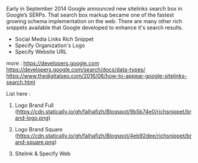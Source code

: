 Early in September 2014 Google announced new sitelinks search box in Google’s SERPs. That search box markup became one of the fastest growing schema implementation on the web.
There are many other rich snippets available that Google developed to enhance it's search results.
- Social Media Links Rich Snippet
- Specify Organization's Logo
- Specify Website URL


more :
https://developers.google.com
https://developers.google.com/search/docs/data-types/
https://www.thedigitalseo.com/2016/06/how-to-appear-google-sitelinks-search.html


List here :
1. Logo Brand Full (https://cdn.statically.io/gh/falhafizh/Blogspot/9b5b74e0/richsnippet/brand-logo.png)
2. Logo Brand Square (https://cdn.statically.io/gh/falhafizh/Blogspot/4eb92dee/richsnippet/brand-square.png)

2. Sitelink & Specify Web
